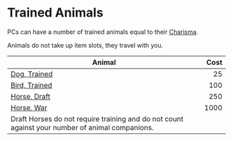 # Trained Animals

PCs can have a number of trained animals equal to their [Charisma](../../Player%20Characters/Chosen%20Statistics/Charisma.md).

Animals do not take up item slots, they travel with you.

|Animal|Cost|
|------|---:|
|[Dog, Trained](Individual%20Item%20Cards/Gear/25%20Coins/Dog,%20Trained.md)|25|
|[Bird, Trained](Individual%20Item%20Cards/Gear/100%20Coins/Bird,%20Trained.md)|100|
|[Horse, Draft](Individual%20Item%20Cards/Gear/250%20Coins/Horse,%20Draft.md)|250|
|[Horse, War](Individual%20Item%20Cards/Gear/1000%20Coins/Horse,%20War.md)|1000|
|Draft Horses do not require training and do not count against your number of animal companions.||

